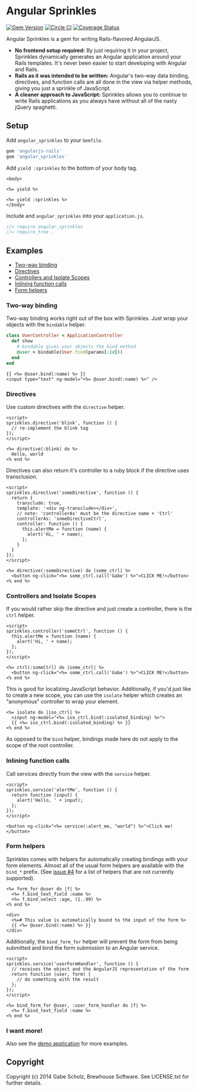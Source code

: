 # Angular Sprinkles

[![Gem Version](https://badge.fury.io/rb/angular_sprinkles.svg)](http://badge.fury.io/rb/angular_sprinkles)
[![Circle CI](https://circleci.com/gh/BrewhouseTeam/angular_sprinkles.png?style=badge)](https://circleci.com/gh/BrewhouseTeam/angular_sprinkles)
[![Coverage Status](https://coveralls.io/repos/BrewhouseTeam/angular_sprinkles/badge.png?branch=master)](https://coveralls.io/r/BrewhouseTeam/angular_sprinkles?branch=master)

Angular Sprinkles is a gem for writing Rails-flavored AngularJS.

- __No frontend setup required:__ By just requiring it in your project, Sprinkles dynamically generates an Angular application around your Rails templates. It's never been easier to start developing with Angular and Rails.
- __Rails as it was intended to be written:__ Angular's two-way data binding, directives, and function calls are all done in the view via helper methods, giving you just a sprinkle of JavaScript.
- __A cleaner approach to JavaScript:__ Sprinkles allows you to continue to write Rails applications as you always have without all of the nasty jQuery spaghetti.


## Setup

Add `angular_sprinkles` to your `Gemfile`.

```ruby
gem 'angularjs-rails'
gem 'angular_sprinkles'
```

Add `yield :sprinkles` to the bottom of your body tag.

```erb
<body>

<%= yield %>

<%= yield :sprinkles %>
</body>
```

Include and `angular_sprinkles` into your `application.js`.

```js
//= require angular_sprinkles
//= require_tree .
```

## Examples

- [Two-way binding](#two-way-binding)
- [Directives](#directives)
- [Controllers and Isolate Scopes](#controllers-and-isolate-scopes)
- [Inlining function calls](#inlining-function-calls)
- [Form helpers](#form-helpers)

### Two-way binding

Two-way binding works right out of the box with Sprinkles. Just wrap your objects with the `bindable` helper.

```ruby
class UserController < ApplicationController
  def show
    # bindable gives your objects the bind method
    @user = bindable(User.find(params[:id]))
  end
end
```

```erb
{{ <%= @user.bind(:name) %> }}
<input type="text" ng-model="<%= @user.bind(:name) %>" />
```

### Directives

Use custom directives with the `directive` helper.

```erb
<script>
sprinkles.directive('blink', function () {
  // re-implement the blink tag
});
</script>

<%= directive(:blink) do %>
  Hello, world
<% end %>
```

Directives can also return it's controller to a ruby block if the directive uses transclusion.

```erb
<script>
sprinkles.directive('someDirective', function () {
  return {
    transclude: true,
    template: '<div ng-transclude></div>',
    // note: 'controllerAs' must be the directive name + 'Ctrl'
    controllerAs: 'someDirectiveCtrl',
    controller: function () {
      this.alertMe = function (name) {
        alert('Hi, ' + name);
      };
    }
  }
});
</script>

<%= directive(:someDirective) do |some_ctrl| %>
  <button ng-click="<%= some_ctrl.call('Gabe') %>">CLICK ME!</button>
<% end %>
```

### Controllers and Isolate Scopes

If you would rather skip the directive and just create a controller, there is the `ctrl` helper.

```erb
<script>
sprinkles.controller('someCtrl', function () {
  this.alertMe = function (name) {
    alert('Hi, ' + name);
  };
});
</script>

<%= ctrl(:someCtrl) do |some_ctrl| %>
  <button ng-click="<%= some_ctrl.call('Gabe') %>">CLICK ME!</button>
<% end %>
```

This is good for localizing JavaScript behavior. Additionally, if you'd just like to create a new
scope, you can use the `isolate` helper which creates an "anonymous" controller to wrap your element.

```erb
<%= isolate do |iso_ctrl| %>
  <input ng-model="<%= iso_ctrl.bind(:isolated_binding) %>">
  {{ <%= iso_ctrl.bind(:isolated_binding) %> }}
<% end %>
```

As opposed to the `bind` helper, bindings made here do not apply to the scope of the root controller.

### Inlining function calls

Call services directly from the view with the `service` helper.

```erb
<script>
sprinkles.service('alertMe', function () {
  return function (input) {
    alert('Hello, ' + input);
  };
});
</script>

<button ng-click="<%= service(:alert_me, "world") %>">Click me!</button>
```

### Form helpers

Sprinkles comes with helpers for automatically creating bindings with your form elements. Almost all of the usual form helpers are available with the `bind_*` prefix. (See [issue #4](https://github.com/BrewhouseTeam/angular_sprinkles/issues/4) for a list of helpers that are not currently supported).

```erb
<%= form_for @user do |f| %>
  <%= f.bind_text_field :name %>
  <%= f.bind_select :age, (1..99) %>
<% end %>

<div>
  <%=# This value is automatically bound to the input of the form %>
  {{ <%= @user.bind(:name) %> }}
</div>
```

Additionally, the `bind_form_for` helper will prevent the form from being submitted and bind the form submission to an Angular service.

```erb
<script>
sprinkles.service('userFormHandler', function () {
  // receives the object and the AngularJS representation of the form
  return function (user, form) {
    // do something with the result
  };
});
</script>

<%= bind_form_for @user, :user_form_handler do |f| %>
  <%= f.bind_text_field :name %>
<% end %>
```

### I want more!

Also see the [demo application](https://github.com/BrewhouseTeam/angular_sprinkles_example) for more examples.

## Copyright

Copyright (c) 2014 Gabe Scholz, Brewhouse Software. See LICENSE.txt for further details.
